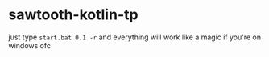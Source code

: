 # sawtooth-kotlin-tp

just type `start.bat 0.1 -r` and everything will work like a magic
if you're on windows ofc
